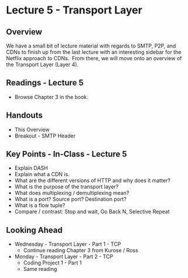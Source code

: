 # Lecture 5 - Transport Layer

## Overview

We have a small bit of lecture material with regards to SMTP, P2P, and CDNs to finish up from the last lecture with an interesting sidebar for the Netflix approach to CDNs.  From there, we will move onto an overview of the Transport Layer (Layer 4).

## Readings - Lecture 5

* Browse Chapter 3 in the book.

## Handouts

* This Overview
* Breakout - SMTP Header

## Key Points - In-Class - Lecture 5

* Explain DASH
* Explain what a CDN is.
* What are the different versions of HTTP and why does it matter?
* What is the purpose of the transport layer?
* What does multiplexing / demultiplexing mean?
* What is a port? Source port? Destination port?
* What is a flow tuple?
* Compare / contrast: Stop and wait, Go Back N, Selective Repeat

## Looking Ahead

* Wednesday - Transport Layer - Part 1 - TCP
   * Continue reading Chapter 3 from Kurose / Ross
* Monday - Transport Layer - Part 2 - TCP
   * Coding Project 1 - Part 1
   * Same reading
